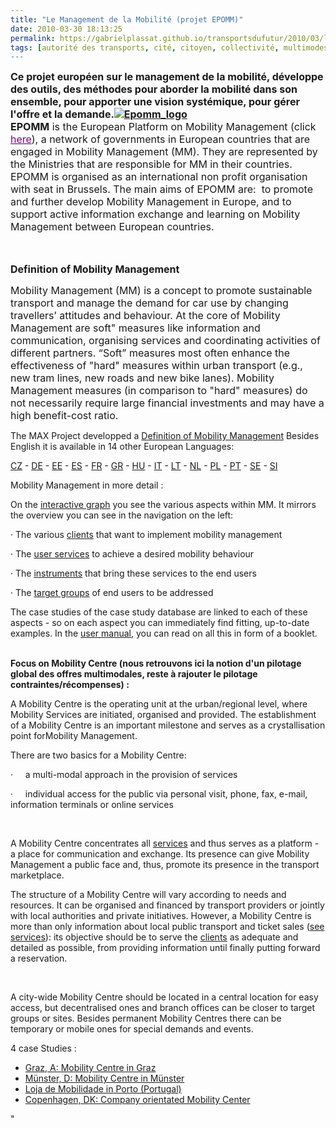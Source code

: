 ```yaml
---
title: "Le Management de la Mobilité (projet EPOMM)"
date: 2010-03-30 18:13:25
permalink: https://gabrielplassat.github.io/transportsdufutur/2010/03/le-management-de-la-mobilite-projet-epomm.html
tags: [autorité des transports, cité, citoyen, collectivité, multimodes, Plateforme d'idées]
---
```


<p class="MsoNormal"><span><font size="3"><strong>Ce projet européen sur le management de la mobilité, développe des outils, des méthodes pour aborder la mobilité dans son ensemble, pour apporter une vision systémique, pour gérer l'offre et la demande.<a href="https://gabrielplassat.github.io/transportsdufutur/wp-content/uploads/sites/6/old/6a0120a66d2ad4970b01310ffbb757970c-pi.gif" rel="lightbox"><img alt="Epomm_logo" border="0" class="asset asset-image at-xid-6a0120a66d2ad4970b01310ffbb757970c " src="/wp-content/uploads/sites/6/old/6a0120a66d2ad4970b01310ffbb757970c-500pi.gif" title="Epomm_logo" /></a> <br /> EPOMM</strong> is the European Platform on Mobility Management (click </font><a href="http://www.epomm.org/index.phtml?Main_ID=816" target="_blank"><font color="#800080" size="3">here</font></a><font size="3">), a network of governments in European countries that are engaged in Mobility Management (MM). They are represented by the Ministries that are responsible for MM in their countries. EPOMM is organised as an international non profit organisation with seat in Brussels. The main aims of EPOMM are:  to promote and further develop Mobility Management in Europe, and to support active information exchange and learning on Mobility Management between European countries.</font></span></p> <p class="MsoNormal"><span><font size="3">  </font></span></p>  <!--more-->  <p class="MsoNormal"><strong><span><font size="3">Definition of Mobility Management</font></span></strong></p> <p class="MsoNormal"><span><font size="3">Mobility Management (MM) is a concept to promote sustainable transport and manage the demand for car use by changing travellers’ attitudes and behaviour. At the core of Mobility Management are soft" measures like information and communication, organising services and coordinating activities of different partners. “Soft” measures most often enhance the effectiveness of "hard" measures within urban transport (e.g., new tram lines, new roads and new bike lanes). Mobility Management measures (in comparison to "hard" measures) do not necessarily require large financial investments and may have a high benefit-cost ratio. </font></span></p> <p class=""MsoNormal""><span><font size=""3"">The MAX Project developped a </font><a href=""http://www.epomm.org/docs/mmtools/MMDefinition/MMDefinition_english.doc""><font size=""3"">Definition of Mobility Management</font></a><font size=""3""> Besides English it is available in 14 other European Languages:</font></span></p> <p class=""MsoNormal""><span><a href=""http://www.epomm.org/docs/mmtools/MMDefinition/MMDefinition_czech.doc""><font size=""3"">CZ</font></a><font size=""3""> - </font><a href=""http://www.epomm.org/docs/mmtools/MMDefinition/MMDefinition_german.doc""><font size=""3"">DE</font></a><font size=""3""> - </font><a href=""http://www.epomm.org/docs/mmtools/MMDefinition/MMDefinition_estonian.doc""><font size=""3"">EE</font></a><font size=""3""> - </font><a href=""http://www.epomm.org/docs/mmtools/MMDefinition/MMDefinition_spanish.doc""><font size=""3"">ES</font></a><font size=""3""> - </font><a href=""http://www.epomm.org/docs/mmtools/MMDefinition/MMDefinition_french.doc""><font size=""3"">FR</font></a><font size=""3""> - </font><a href=""http://www.epomm.org/docs/mmtools/MMDefinition/MMDefinition_greek.doc""><font size=""3"">GR</font></a><font size=""3""> - </font><a href=""http://www.epomm.org/docs/mmtools/MMDefinition/MMDefinition_hungarian.doc""><font size=""3"">HU</font></a><font size=""3""> - </font><a href=""http://www.epomm.org/docs/mmtools/MMDefinition/MMDefinition_italian.doc""><font size=""3"">IT</font></a><font size=""3""> - </font><a href=""http://www.epomm.org/docs/mmtools/MMDefinition/MMDefinition_lithuanian.doc""><font size=""3"">LT</font></a><font size=""3""> - </font><a href=""http://www.epomm.org/docs/mmtools/MMDefinition/MMDefinition_dutch.doc""><font size=""3"">NL</font></a><font size=""3""> - </font><a href=""http://www.epomm.org/docs/mmtools/MMDefinition/MMDefinition_polish.doc""><font size=""3"">PL</font></a><font size=""3""> - </font><a href=""http://www.epomm.org/docs/mmtools/MMDefinition/MMDefinition_portuguese.doc""><font size=""3"">PT</font></a><font size=""3""> - </font><a href=""http://www.epomm.org/docs/mmtools/MMDefinition/MMDefinition_swedish.doc""><font size=""3"">SE</font></a><font size=""3""> - </font><a href=""http://www.epomm.org/docs/mmtools/MMDefinition/MMDefinition_slovenian.doc""><font size=""3"">SI</font></a></span></p> <p class=""MsoNormal""><span><font size=""3"">Mobility Management in more detail :</font></span></p> <p class=""MsoNormal""><span><font size=""3"">On the </font><a href=""http://www.epomm.org/graph.phtml?id=826""><font size=""3"">interactive graph</font></a><font size=""3""> you see the various aspects within MM. It mirrors the overview you can see in the navigation on the left:</font></span></p> <p class=""MsoNormal""><font size=""3""><span>· </span><span>The various <a href=""http://www.epomm.org/index.phtml?id=827"">clients</a> that want to implement mobility management </span></font></p> <p class=""MsoNormal""><font size=""3""><span>· </span><span>The <a href=""http://www.epomm.org/index.phtml?id=828"">user services</a> to achieve a desired mobility behaviour </span></font></p> <p class=""MsoNormal""><font size=""3""><span>· </span><span>The <a href=""http://www.epomm.org/index.phtml?id=829"">instruments</a> that bring these services to the end users </span></font></p> <p class=""MsoNormal""><font size=""3""><span>· </span><span>The <a href=""http://www.epomm.org/index.phtml?id=830"">target groups</a> of end users to be addressed</span></font></p> <p class=""MsoNormal""><span><font size=""3"">The case studies of the case study database are linked to each of these aspects - so on each aspect you can immediately find fitting, up-to-date examples. In the </font><a href=""http://www.epomm.org/downloads/Usermanual.pdf""><font size=""3"">user manual</font></a><font size=""3"">, you can read on all this in form of a booklet.</font></span><span><font size=""3""><br /> </font></span></p> <p class=""MsoNormal""><span><font size=""3""><strong>Focus on Mobility Centre (nous retrouvons ici la notion d'un pilotage global des offres multimodales, reste à rajouter le pilotage contraintes/récompenses) :</strong></font></span></p><span><font size=""3""> <p class=""MsoNormal""><span>A Mobility Centre is the operating unit at the urban/regional level, where Mobility Services are initiated, organised and provided. </span><span lang=""EN-GB"">The establishment of a Mobility Centre is an important milestone and serves as a crystallisation point forMobility Management.</span></p> <p class=""MsoNormal""><span lang=""EN-GB"">There are two basics for a Mobility Centre:</span></p> <p class=""MsoNormal""><span><span>·<span>	    </span></span></span><span dir=""ltr""><span>a multi-modal approach in the provision of services </span></span></p> <p class=""MsoNormal""><span><span>·<span>	    </span></span></span><span dir=""ltr""><span>individual access for the public via personal visit, phone, fax, e-mail, information terminals or online services</span></span></p> <p class=""MsoNormal""><span></span> </p> <p class=""MsoNormal""><span lang=""EN-GB"">A Mobility Centre concentrates all </span><span><a href=""http://www.epomm.org/index.phtml?id=828""><span lang=""EN-GB"">services</span></a></span><span lang=""EN-GB""> and thus serves as a platform - a place for communication and exchange. Its presence can give Mobility Management a public face and, thus, promote its presence in the transport marketplace.</span></p> <p class=""MsoNormal""><span lang=""EN-GB"">The structure of a Mobility Centre will vary according to needs and resources. </span><span>It can be organised and financed by transport providers or jointly with local authorities and private initiatives. </span><span lang=""EN-GB"">However, a Mobility Centre is more than only information about local public transport and ticket sales (</span><span><a href=""http://www.epomm.org/index.phtml?id=828""><span lang=""EN-GB"">see services</span></a></span><span lang=""EN-GB"">): its objective should be to serve the </span><span><a href=""http://www.epomm.org/index.phtml?id=827""><span lang=""EN-GB"">clients</span></a></span><span lang=""EN-GB""> as adequate and detailed as possible, from providing information until finally putting forward a reservation.</span></p> <p class=""MsoNormal""><span lang=""EN-GB""></span> </p> <p class=""MsoNormal""><span lang=""EN-GB"">A city-wide Mobility Centre should be located in a central location for easy access, but decentralised ones and branch offices can be closer to target groups or sites. Besides permanent Mobility Centres there can be temporary or mobile ones for special demands and events.</span></p> <p class=""MsoNormal""><span lang=""EN-GB"">4 case Studies :</span></p> <ul type=""disc""> <li class=""MsoNormal""><span><a href=""http://www.epomm.org/study_sheet.phtml?sprache=en&study_id=824""><span lang=""IT"">Graz, A: Mobility Centre in Graz</span></a></span><span lang=""EN-GB""> </span><span lang=""IT""></span></li> <li class=""MsoNormal""><span><a href=""http://www.epomm.org/study_sheet.phtml?sprache=en&study_id=919""><span lang=""DE"">Münster, D: Mobility Centre in Münster</span></a></span><span lang=""EN-GB""> </span><span lang=""DE""></span></li> <li class=""MsoNormal""><span><a href=""http://www.epomm.org/study_sheet.phtml?sprache=en&study_id=923""><span lang=""PT-BR"">Loja de Mobilidade in Porto (Portugal)</span></a></span><span lang=""EN-GB""> </span><span lang=""PT-BR""></span></li> <li class=""MsoNormal""><span><a href=""http://www.epomm.org/study_sheet.phtml?sprache=en&study_id=1050""><span lang=""EN-GB"">Copenhagen, DK: Company orientated Mobility Center</span></a></span><span lang=""EN-GB""> </span></li> </ul> </font></span>"
